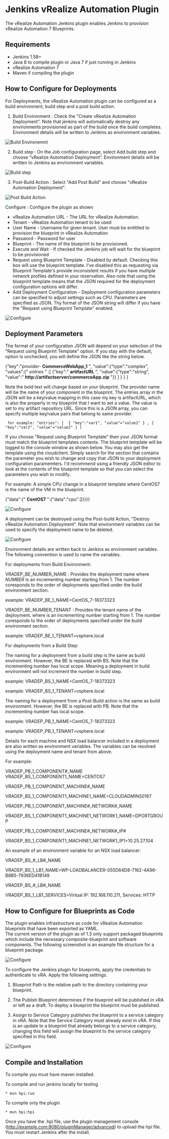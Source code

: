 # Jenkins vRealize Automation Plugin

The vRealize Automation Jenkins plugin enables Jenkins to provision vRealize Automation 7 Blueprints.  


## Requirements


* Jenkins 1.58+
* Java 8 to compile plugin or Java 7 if just running in Jenkins
* vRealize Automation 7 
* Maven if compiling the plugin
       
    
## How to Configure for Deployments

For Deployments, the vRealize Automation plugin can be configured as a build environment, build step and a post build action.

1) Build Environment : Check the "Create vRealize Automation Deployment".  Note that jenkins will automatically 
destroy any environments provisioned as part of the build once the build completes. Environment details will be 
written to Jenkins as environment variables. 

![Build Environemnt](/doc/vRAPlugin_BuildEnvironment.png)

2) Build step : On the Job configuration page, select Add build step and choose “vRealize Automation Deployment”. 
Environment details will be  written to Jenkins as environment variables. 

![Build step](/doc/vRA_Build.png)

3) Post-Build Action : Select "Add Post Build" and choose "vRealize Automation Deployment".

![Post Build Action](/doc/vRA_PostBuildmenu.png)


Configure :  Configure the plugin as shown

  * vRealize Automation URL -   The URL for vRealize Automation. 
  * Tenant - vRealize Automation tenant to be used
  * User Name - Username for given tenant. User must be entittled to provision the blueprint in vRealize Automation
  * Password - Password for  user
  * Blueprint - The name of the blueprint to be provisioned.
  * Execute and Wait - If checked the Jenkins job will wait for the blueprint to be provisioned
  * Request using Blueprint Template - Disabled by default.  Checking this box will use the blueprint template.  I've 
    disabled this as requesting via Blueprint Template's provide inconsistent results if you have multiple network profiles
    defined in your reservation.  Also note that using the blueprint template means that the JSON required for the deployment
    configuration options will differ.
  * Add Deployment Configuration - Deployment configuration parameters can be specified to adjust settings such as CPU.
   Parameters are specified as JSON.    Thy format of the JSON string will differ if you have the "Request using 
   Blueprint Template" enabled.
   
![Configure](/doc/vRA_BuildStep.png)    
   
## Deployment Parameters
   
      
   The format of your configuration JSON will depend on your selection of the "Request using Blueprint Template" option.
   If you stay with the default, option is unchecked, you will define the JSON like the string below.  
   
   {"key":"provider- **CommerceWebApp_1** ",
    "value":{"type":"complex",
            "values":{" *entries* " :[
                        {"key":" **artifactURL** ", "value":{"type":"string", "value":" **http://artifactserver/commerceApp.zip** "}}
                        ]
                     }
            }
    }
       
   Note the bold text will change based on your blueprint.  The provider name will be the name of your component in the
   blueprint. The entries array in the JSON will be a key/value mapping in this case my key is artifactURL, which is 
   also the property in my blueprint that I want to set a value.  The value is set to my artifact repository URL.   Since this is
   a JSON array, you can specify multiple key/value pairs that belong to same provider.  
     
     for example: "entries": [  { "key":"var1", "value"="value1" } , { "key":"var2", "value"="value2" } ]
    
   
   If you choose "Request using Blueprint Template" then your JSON format must match the blueprint templates contents.
   The blueprint template will be logged to the console window as shown below.  You may also get the template using the
   cloudclient.  Simply search for the section that contains the parameter you wish to change and copy that JSON to your
   deployment configuration paramemters.  I'd recommend using a friendly JSON editor to look at the contents of the blueprint
   template so that you can select the parameters you wish to modify.
   
   For example:  A simple CPU change in a blueprint template where CentOS7 is the name of the VM in the blueprint.
   
   {"data":{" **CentOS7** ":{"data":"cpu":2}}}}
     
![Configure](/doc/console.png)    
     
A deployment can be destroyed using the Post-build Action, "Destroy vRealize Automation Deployment". Note that 
environment variables can be used to specify the deployment name to be deleted.
 
![Configure](/doc/vRA_PostDestroy.png)    

Environment details are written back to Jenkins as environment variables.  The following convention is used to name the
variables.

For deployments from Build Environment:

VRADEP_BE_NUMBER_NAME  :  Provides the deployment name  where *NUMBER* is an incrementing number starting from 1. The number coresponds
to the order of deployments specified under the build environment section.

example: VRADEP_BE_1_NAME=CentOS_7-18373323

VRADEP_BE_NUMBER_TENANT  :  Provides the tenant name of the deployment.  where <NUMBER> is an incrementing number starting from 1. The number coresponds
to the order of deployments specified under the build environment section.

example: VRADEP_BE_1_TENANT=vsphere.local

For deployments from a Build Step:

The naming for a deployment from a build step is the same as build environment.  However, the BE is replaced with BS. 
Note that the incrementing number has local scope. Meaning a deployment in build environment will not increment the number
in build step.

example: VRADEP_BS_1_NAME=CentOS_7-18373323

example: VRADEP_BS_1_TENANT=vsphere.local

The naming for a deployment from a Post-Build action is the same as build environment.  However, the BE is replaced with PB. 
Note that the incrementing number has local scope. 

example: VRADEP_PB_1_NAME=CentOS_7-18373323

example: VRADEP_PB_1_TENANT=vsphere.local

Details for each machine and NSX load balancer included in a deployment are also written as environment variables.  The 
variables can be resolved using the deployment name and tenant from above.

For example:

VRADEP_PB_1_COMPONENT#_NAME
VRADEP_BS_1_COMPONENT1_NAME=CENTOS7

VRADEP_PB_1_COMPONENT_MACHINE#_NAME 

VRADEP_BS_1_COMPONENT1_MACHINE1_NAME=CLOUDADMINS0167

VRADEP_PB_1_COMPONENT_MACHINE#_NETWORK#_NAME 

VRADEP_BS_1_COMPONENT1_MACHINE1_NETWORK1_NAME=DPORTGROUP

VRADEP_PB_1_COMPONENT_MACHINE#_NETWORK#_IP# 

VRADEP_BS_1_COMPONENT1_MACHINE1_NETWORK1_IP1=10.25.27.104


An example of an environment variable for an NSX load balancer:

VRADEP_BS_#_LB#_NAME

VRADEP_BS_1_LB1_NAME=WP-LOADBALANCER-055D64D8-7162-4A96-B8B5-7936ED41B149

VRADEP_BS_#_LB#_NAME

VRADEP_BS_1_LB1_SERVICES=Virtual IP: 192.168.110.211, Services: HTTP


## How to Configure for Blueprints as Code

The plugin enables infrastructure as code for vRealize Automation blueprints that have been exported as YAML.  
The current version of the plugin as of 1.3 only support packaged blueprints which include the necessary composite-blueprint
and software components.  The following screenshot is an example file structure for a blueprint package.  

![Configure](/doc/blueprintFileStructure.png)    

To configure the Jenkins plugin for blueprints, apply the credentials to authenticate to vRA. Apply the following settings.
  
  1.  Blueprint Path is the relative path to the directory containing your blueprint.
  
  2.  The Publish Blueprint determines if the blueprint will be published in vRA or left as a draft.  To deploy a blueprint
  the blueprint must be published.
  
  3.  Assign to Service Category publishes the blueprint to a service category in vRA.  Note that the Service Category must already
  exist in vRA.  If this is an update to a blueprint that already belongs to a service category, changing this field will assign the 
  blueprint to the service category specified in this field.
  
![Configure](/doc/BPConfig.png)    


## Compile and Installation

To compile you must have maven installed.

To compile and run jenkins locally for testing

    * mvn hpi:run

To compile only the plugin 

    * mvn hpi:hpi

Once you have the .hpi file, use the plugin management console (http://example.com:8080/pluginManager/advanced) to upload the hpi file. You must restart Jenkins after the install.